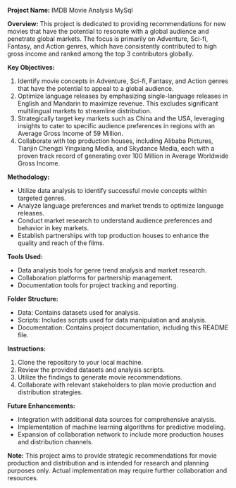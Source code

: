 **Project Name:** IMDB Movie Analysis MySql

**Overview:**
This project is dedicated to providing recommendations for new movies that have the potential to resonate with a global audience and penetrate global markets. The focus is primarily on Adventure, Sci-fi, Fantasy, and Action genres, which have consistently contributed to high gross income and ranked among the top 3 contributors globally.

**Key Objectives:**
1. Identify movie concepts in Adventure, Sci-fi, Fantasy, and Action genres that have the potential to appeal to a global audience.
2. Optimize language releases by emphasizing single-language releases in English and Mandarin to maximize revenue. This excludes significant multilingual markets to streamline distribution.
3. Strategically target key markets such as China and the USA, leveraging insights to cater to specific audience preferences in regions with an Average Gross Income of 59 Million.
4. Collaborate with top production houses, including Alibaba Pictures, Tianjin Chengzi Yingxiang Media, and Skydance Media, each with a proven track record of generating over 100 Million in Average Worldwide Gross Income.

**Methodology:**
- Utilize data analysis to identify successful movie concepts within targeted genres.
- Analyze language preferences and market trends to optimize language releases.
- Conduct market research to understand audience preferences and behavior in key markets.
- Establish partnerships with top production houses to enhance the quality and reach of the films.

**Tools Used:**
- Data analysis tools for genre trend analysis and market research.
- Collaboration platforms for partnership management.
- Documentation tools for project tracking and reporting.

**Folder Structure:**
- Data: Contains datasets used for analysis.
- Scripts: Includes scripts used for data manipulation and analysis.
- Documentation: Contains project documentation, including this README file.

**Instructions:**
1. Clone the repository to your local machine.
2. Review the provided datasets and analysis scripts.
3. Utilize the findings to generate movie recommendations.
4. Collaborate with relevant stakeholders to plan movie production and distribution strategies.

**Future Enhancements:**
- Integration with additional data sources for comprehensive analysis.
- Implementation of machine learning algorithms for predictive modeling.
- Expansion of collaboration network to include more production houses and distribution channels.

**Note:** This project aims to provide strategic recommendations for movie production and distribution and is intended for research and planning purposes only. Actual implementation may require further collaboration and resources.
